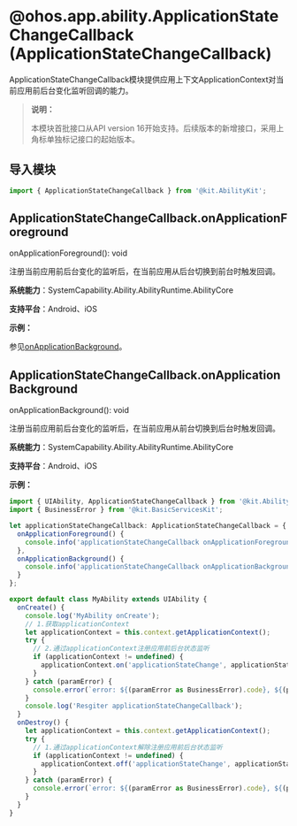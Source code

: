# @ohos.app.ability.ApplicationStateChangeCallback (ApplicationStateChangeCallback)

ApplicationStateChangeCallback模块提供应用上下文ApplicationContext对当前应用前后台变化监听回调的能力。

> **说明：**
>
> 本模块首批接口从API version 16开始支持。后续版本的新增接口，采用上角标单独标记接口的起始版本。

## 导入模块

```ts
import { ApplicationStateChangeCallback } from '@kit.AbilityKit';
```

## ApplicationStateChangeCallback.onApplicationForeground

onApplicationForeground(): void

注册当前应用前后台变化的监听后，在当前应用从后台切换到前台时触发回调。

**系统能力**：SystemCapability.Ability.AbilityRuntime.AbilityCore

**支持平台**：Android、iOS

**示例：**

参见[onApplicationBackground](#applicationstatechangecallbackonapplicationbackground)。

## ApplicationStateChangeCallback.onApplicationBackground

onApplicationBackground(): void

注册当前应用前后台变化的监听后，在当前应用从前台切换到后台时触发回调。

**系统能力**：SystemCapability.Ability.AbilityRuntime.AbilityCore

**支持平台**：Android、iOS

**示例：**

```ts
import { UIAbility, ApplicationStateChangeCallback } from '@kit.AbilityKit';
import { BusinessError } from '@kit.BasicServicesKit';

let applicationStateChangeCallback: ApplicationStateChangeCallback = {
  onApplicationForeground() {
    console.info('applicationStateChangeCallback onApplicationForeground');
  },
  onApplicationBackground() {
    console.info('applicationStateChangeCallback onApplicationBackground');
  }
};

export default class MyAbility extends UIAbility {
  onCreate() {
    console.log('MyAbility onCreate');
    // 1.获取applicationContext
    let applicationContext = this.context.getApplicationContext();
    try {
      // 2.通过applicationContext注册应用前后台状态监听
      if (applicationContext != undefined) {
        applicationContext.on('applicationStateChange', applicationStateChangeCallback);
      }
    } catch (paramError) {
      console.error(`error: ${(paramError as BusinessError).code}, ${(paramError as BusinessError).message}`);
    }
    console.log('Resgiter applicationStateChangeCallback');
  }
  onDestroy() {
    let applicationContext = this.context.getApplicationContext();
    try {
      // 1.通过applicationContext解除注册应用前后台状态监听
      if (applicationContext != undefined) {
        applicationContext.off('applicationStateChange', applicationStateChangeCallback);
      } 
    } catch (paramError) {
      console.error(`error: ${(paramError as BusinessError).code}, ${(paramError as BusinessError).message}`);
    }
  }
}
```
